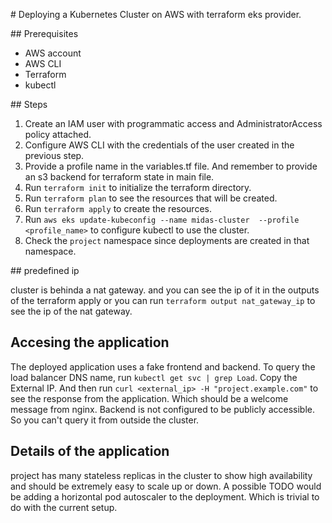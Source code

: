 # Deploying a Kubernetes Cluster on AWS with terraform eks provider.

## Prerequisites

- AWS account
- AWS CLI
- Terraform
- kubectl

## Steps

1. Create an IAM user with programmatic access and AdministratorAccess policy attached.
2. Configure AWS CLI with the credentials of the user created in the previous step.
3. Provide a profile name in the variables.tf file. And remember to provide an s3 backend for terraform state in main file.
4. Run `terraform init` to initialize the terraform directory.
5. Run `terraform plan` to see the resources that will be created.
6. Run `terraform apply` to create the resources.
7. Run `aws eks update-kubeconfig --name midas-cluster  --profile <profile_name>` to configure kubectl to use the cluster.
8. Check the `project` namespace since deployments are created in that namespace.

## predefined ip

cluster is behinda a nat gateway. and you can see the ip of it in the outputs of the terraform apply or you can run `terraform output nat_gateway_ip` to see the ip of the nat gateway.

## Accesing the application

The deployed application uses a fake frontend and backend. To query the load balancer DNS name, run `kubectl get svc | grep Load`. Copy the External IP. And then run `curl <external_ip> -H "project.example.com"` to see the response from the application. Which should be a welcome message from nginx. Backend is not configured to be publicly accessible. So you can't query it from outside the cluster.

## Details of the application

project has many stateless replicas in the cluster to show high availability and should be extremely easy to scale up or down. A possible TODO would be adding a horizontal pod autoscaler to the deployment. Which is trivial to do with the current setup.
